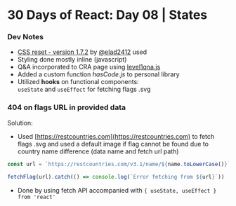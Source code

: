 # 30 Days of React: Day 08 | States

### Dev Notes
* [CSS reset - version 1.7.2](https://github.com/elad2412/the-new-css-reset) by [@elad2412](https://github.com/elad2412) used
* Styling done mostly inline (javascript)
* Q&A incorporated to CRA page using [level1qna.js](./src/data/level1qna.js)
* Added a custom function *hasCode.js* to personal library
* Utilized **hooks** on functional components:\
`useState` and `useEffect`  for fetching flags .svg

### 404 on flags URL in provided data
Solution:
* Used [https://restcountries.com](https://restcountries.com) to fetch flags .svg and used a default image if flag cannot be found due to country name difference (data name and fetch url path)
```javascript
const url = `https://restcountries.com/v3.1/name/${name.toLowerCase()}`

fetchFlag(url).catch(() => console.log(`Error fetching from ${url}`))
```
* Done by using fetch API accompanied with `{ useState, useEffect } from 'react'`
